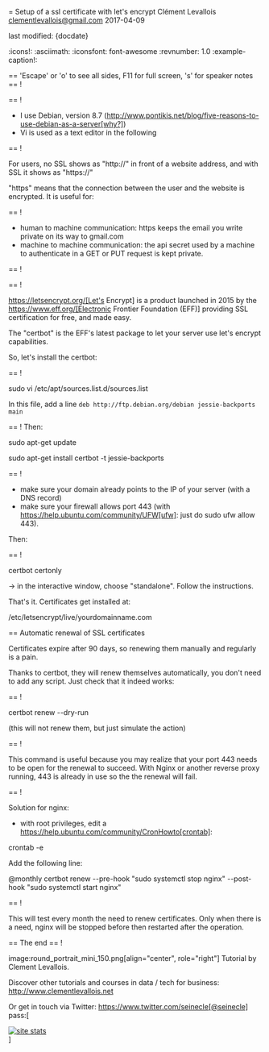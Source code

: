 = Setup of a ssl certificate with let's encrypt
Clément Levallois <clementlevallois@gmail.com>
2017-04-09

last modified: {docdate}

:icons!:
:asciimath:
:iconsfont:   font-awesome
:revnumber: 1.0
:example-caption!:

==  'Escape' or 'o' to see all sides, F11 for full screen, 's' for speaker notes
==  !

==  !

- I use Debian, version 8.7 (http://www.pontikis.net/blog/five-reasons-to-use-debian-as-a-server[why?])
- Vi is used as a text editor in the following


==  !

For users, no SSL shows as "http://" in front of a website address, and with SSL it shows as "https://"

"https" means that the connection between the user and the website is encrypted. It is useful for:

==  !

- human to machine communication: https keeps the email you write private on its way to gmail.com
- machine to machine communication: the api secret used by a machine to authenticate in a GET or PUT request is kept private.

==  !


==  !

https://letsencrypt.org/[Let's Encrypt] is a product launched in 2015 by the https://www.eff.org/[Electronic Frontier Foundation (EFF)] providing SSL certification for free, and made easy.

The "certbot" is the EFF's latest package to let your server use let's encrypt capabilities.

So, let's install the certbot:

==  !

 sudo vi /etc/apt/sources.list.d/sources.list

In this file, add a line `deb http://ftp.debian.org/debian jessie-backports main`

==  !
Then:

  sudo apt-get update

 sudo apt-get install certbot -t jessie-backports

==  !

- make sure your domain already points to the IP of your server (with a DNS record)
- make sure your firewall allows port 443 (with https://help.ubuntu.com/community/UFW[ufw]: just do sudo ufw allow 443).

Then:

==  !

 certbot certonly

-> in the interactive window, choose "standalone". Follow the instructions.

That's it. Certificates get installed at:

 /etc/letsencrypt/live/yourdomainname.com

==  Automatic renewal of SSL certificates

Certificates expire after 90 days, so renewing them manually and regularly is a pain.

Thanks to certbot, they will renew themselves automatically, you don't need to add any script.
Just check that it indeed works:

==  !

 certbot renew --dry-run

(this will not renew them, but just simulate the action)

==  !

This command is useful because you may realize that your port 443 needs to be open for the renewal to succeed.
With Nginx or another reverse proxy running, 443 is already in use so the the renewal will fail.

==  !


Solution for nginx:

- with root privileges, edit a https://help.ubuntu.com/community/CronHowto[crontab]:

 crontab -e

Add the following line:

@monthly certbot renew --pre-hook "sudo systemctl stop nginx" --post-hook "sudo systemctl start nginx"

==  !

This will test every month the need to renew certificates.
Only when there is a need, nginx will be stopped before then restarted after the operation.

==  The end
==  !

image:round_portrait_mini_150.png[align="center", role="right"]
Tutorial by Clement Levallois.

Discover other tutorials and courses in data / tech for business: http://www.clementlevallois.net

Or get in touch via Twitter: https://www.twitter.com/seinecle[@seinecle]
pass:[    <!-- Start of StatCounter Code for Default Guide -->
    <script type="text/javascript">
        var sc_project = 11304288;
        var sc_invisible = 1;
        var sc_security = "11304288";
        var scJsHost = (("https:" == document.location.protocol) ?
            "https://secure." : "http://www.");
        document.write("<sc" + "ript type='text/javascript' src='" +
            scJsHost +
            "statcounter.com/counter/counter.js'></" + "script>");
    </script>
    <noscript><div class="statcounter"><a title="site stats"
    href="http://statcounter.com/" target="_blank"><img
    class="statcounter"
    src="//c.statcounter.com/11304288/0/11304288/1/" alt="site
    stats"></a></div></noscript>
    <!-- End of StatCounter Code for Default Guide -->]
